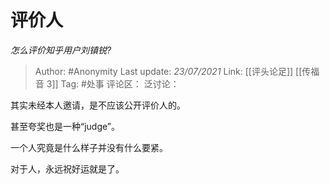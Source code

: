 # 评价人
*怎么评价知乎用户刘镇锐?*

> Author: #Anonymity
> Last update: *23/07/2021*
> Link: [[评头论足]] [[传福音 3]]
> Tag: #处事
> 评论区：
> 泛讨论：

其实未经本人邀请，是不应该公开评价人的。

甚至夸奖也是一种“judge”。

一个人究竟是什么样子并没有什么要紧。

对于人，永远祝好运就是了。
